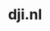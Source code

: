 ---
layout: post
title: "dji.nl"
internal_url: "/dutchgov/dji.nl.html"
subdomains_count: 27
all_subdomains_count: 54
urls_count: 14
ssl_rank: 97.5
http_rank: 74.857142857143
url_link: /data/dji.nl/urls.txt
all_subdomains_link: /data/dji.nl/all_subdomains.txt
subdomains_link: /data/dji.nl/subdomains.txt
categories: dutchgov
---